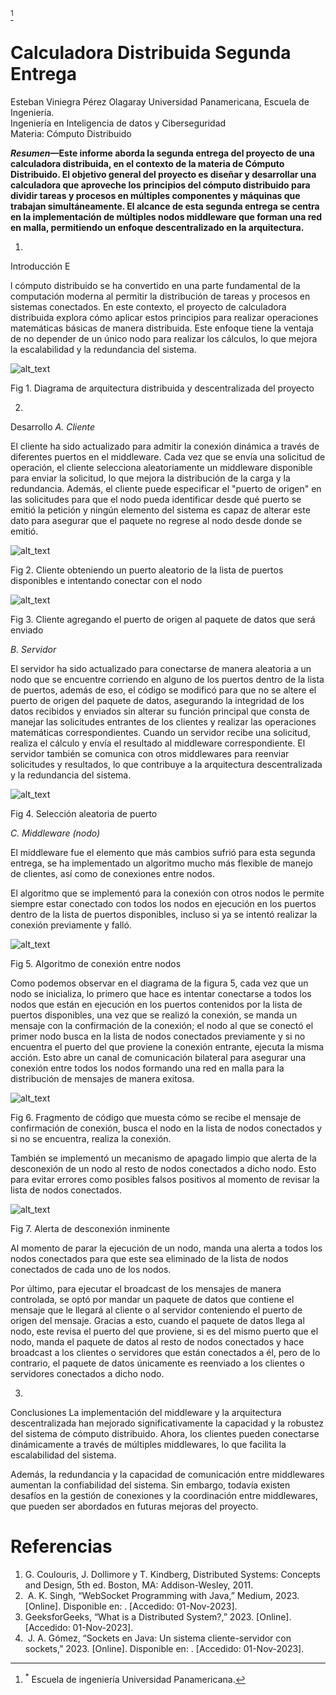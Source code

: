 [^1] 


# Calculadora Distribuida Segunda Entrega

Esteban Viniegra Pérez Olagaray Universidad Panamericana, Escuela de Ingeniería.  \
Ingeniería en Inteligencia de datos y Ciberseguridad \
Materia: Cómputo Distribuido

**_Resumen_—Este informe aborda la segunda entrega del proyecto de una calculadora distribuida, en el contexto de la materia de Cómputo Distribuido. El objetivo general del proyecto es diseñar y desarrollar una calculadora que aproveche los principios del cómputo distribuido para dividir tareas y procesos en múltiples componentes y máquinas que trabajan simultáneamente. El alcance de esta segunda entrega se centra en la implementación de múltiples nodos middleware que forman una red en malla, permitiendo un enfoque descentralizado en la arquitectura.**



1. 
Introducción
E

l cómputo distribuido se ha convertido en una parte fundamental de la computación moderna al permitir la distribución de tareas y procesos en sistemas conectados. En este contexto, el proyecto de calculadora distribuida explora cómo aplicar estos principios para realizar operaciones matemáticas básicas de manera distribuida. Este enfoque tiene la ventaja de no depender de un único nodo para realizar los cálculos, lo que mejora la escalabilidad y la redundancia del sistema.





![alt_text](images/image.png "image_tooltip")


Fig 1. Diagrama de arquitectura distribuida y descentralizada del proyecto



2. 
Desarrollo
_A.		 Cliente_

El cliente ha sido actualizado para admitir la conexión dinámica a través de diferentes puertos en el middleware. Cada vez que se envía una solicitud de operación, el cliente selecciona aleatoriamente un middleware disponible para enviar la solicitud, lo que mejora la distribución de la carga y la redundancia. Además, el cliente puede especificar el "puerto de origen" en las solicitudes para que el nodo pueda identificar desde qué puerto se emitió la petición y ningún elemento del sistema es capaz de alterar este dato para asegurar que el paquete no regrese al nodo desde donde se emitió.





![alt_text](images/image2.png "image_tooltip")


Fig 2. Cliente obteniendo un puerto aleatorio de la lista de puertos disponibles e intentando conectar con el nodo





![alt_text](images/image3.png "image_tooltip")


Fig 3. Cliente agregando el puerto de origen al paquete de datos que será enviado

_B.		Servidor_

El servidor ha sido actualizado para conectarse de manera aleatoria a un nodo que se encuentre corriendo en alguno de los puertos dentro de la lista de puertos, además de eso, el código se modificó para que no se altere el puerto de origen del paquete de datos, asegurando la integridad de los datos recibidos y enviados sin alterar su función principal que consta de manejar las solicitudes entrantes de los clientes y realizar las operaciones matemáticas correspondientes. Cuando un servidor recibe una solicitud, realiza el cálculo y envía el resultado al middleware correspondiente. El servidor también se comunica con otros middlewares para reenviar solicitudes y resultados, lo que contribuye a la arquitectura descentralizada y la redundancia del sistema.





![alt_text](images/image4.png "image_tooltip")


Fig 4. Selección aleatoria de puerto

_C.		Middleware (nodo)_

El middleware fue el elemento que más cambios sufrió para esta segunda entrega, se ha implementado un algoritmo mucho más flexible de manejo de clientes, así como de conexiones entre nodos.

El algoritmo que se implementó para la conexión con otros nodos le permite siempre estar conectado con todos los nodos en ejecución en los puertos dentro de la lista de puertos disponibles, incluso si ya se intentó realizar la conexión previamente y falló.






![alt_text](images/image5.png "image_tooltip")


Fig 5. Algoritmo de conexión entre nodos

Como podemos observar en el diagrama de la figura 5, cada vez que un nodo se inicializa, lo primero que hace es intentar conectarse a todos los nodos que están en ejecución en los puertos contenidos por la lista de puertos disponibles, una vez que se realizó la conexión, se manda un mensaje con la confirmación de la conexión; el nodo al que se conectó el primer nodo busca en la lista de nodos conectados previamente y si no encuentra el puerto del que proviene la conexión entrante, ejecuta la misma acción. Esto abre un canal de comunicación bilateral para asegurar una conexión entre todos los nodos formando una red en malla para la distribución de mensajes de manera exitosa. 




![alt_text](images/image6.png "image_tooltip")


Fig 6. Fragmento de código que muesta cómo se recibe el mensaje de confirmación de conexión, busca el nodo en la lista de nodos conectados y si no se encuentra, realiza la conexión.

También se implementó un mecanismo de apagado limpio que alerta de la desconexión de un nodo al resto de nodos conectados a dicho nodo. Esto para evitar errores como posibles falsos positivos al momento de revisar la lista de nodos conectados.





![alt_text](images/image7.png "image_tooltip")


Fig 7. Alerta de desconexión inminente

Al momento de parar la ejecución de un nodo, manda una alerta a todos los nodos conectados para que este sea eliminado de la lista de nodos conectados de cada uno de los nodos.

Por último, para ejecutar el broadcast de los mensajes de manera controlada, se optó por mandar un paquete de datos que contiene el mensaje que le llegará al cliente o al servidor conteniendo el puerto de origen del mensaje. Gracias a esto, cuando el paquete de datos llega al nodo, este revisa el puerto del que proviene, si es del mismo puerto que el nodo, manda el paquete de datos al resto de nodos conectados y hace broadcast a los clientes o servidores que están conectados a él, pero de lo contrario, el paquete de datos únicamente es reenviado a los clientes o servidores conectados a dicho nodo.



3. 
Conclusiones
La implementación del middleware y la arquitectura descentralizada han mejorado significativamente la capacidad y la robustez del sistema de cómputo distribuido. Ahora, los clientes pueden conectarse dinámicamente a través de múltiples middlewares, lo que facilita la escalabilidad del sistema. 

Además, la redundancia y la capacidad de comunicación entre middlewares aumentan la confiabilidad del sistema. Sin embargo, todavía existen desafíos en la gestión de conexiones y la coordinación entre middlewares, que pueden ser abordados en futuras mejoras del proyecto.


# Referencias



1. G. Coulouris, J. Dollimore y T. Kindberg, Distributed Systems: Concepts and Design, 5th ed. Boston, MA: Addison-Wesley, 2011.
2.  A. K. Singh, “WebSocket Programming with Java,” Medium, 2023. [Online]. Disponible en: . [Accedido: 01-Nov-2023].
3. GeeksforGeeks, “What is a Distributed System?,” 2023. [Online]. [Accedido: 01-Nov-2023].
4.  J. A. Gómez, “Sockets en Java: Un sistema cliente-servidor con sockets,” 2023. [Online]. Disponible en: . [Accedido: 01-Nov-2023].


[^1]:
    <sup>*</sup> Escuela de ingeniería Universidad Panamericana.
